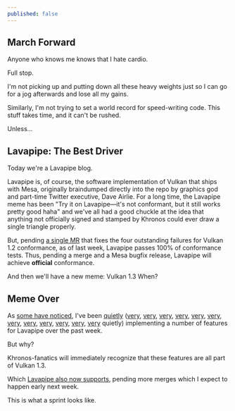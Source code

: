 ```yaml
---
published: false
---
```

## March Forward

Anyone who knows me knows that I hate cardio.

Full stop.

I'm not picking up and putting down all these heavy weights just so I can go for a jog afterwards and lose all my gains.

Similarly, I'm not trying to set a world record for speed-writing code. This stuff takes time, and it can't be rushed.

Unless...

## Lavapipe: The Best Driver
Today we're a Lavapipe blog.

Lavapipe is, of course, the software implementation of Vulkan that ships with Mesa, originally braindumped directly into the repo by graphics god and part-time Twitter executive, Dave Airlie. For a long time, the Lavapipe meme has been "Try it on Lavapipe—it's not conformant, but it still works pretty good haha" and we've all had a good chuckle at the idea that anything not officially signed and stamped by Khronos could ever draw a single triangle properly.

But, pending [a single MR](https://gitlab.freedesktop.org/mesa/mesa/-/merge_requests/15335) that fixes the four outstanding failures for Vulkan 1.2 conformance, as of last week, Lavapipe passes 100% of conformance tests. Thus, pending a merge and a Mesa bugfix release, Lavapipe will achieve **official** conformance.

And then we'll have a new meme: Vulkan 1.3 When?

## Meme Over
As [some have noticed](https://www.phoronix.com/scan.php?page=news_item&px=Lavapipe-March-2022-Extensions), I've been [quietly](https://gitlab.freedesktop.org/mesa/mesa/-/issues/6147) ([very](https://gitlab.freedesktop.org/mesa/mesa/-/merge_requests/15354), [very](https://gitlab.freedesktop.org/mesa/mesa/-/merge_requests/15378), [very](https://gitlab.freedesktop.org/mesa/mesa/-/merge_requests/15377), [very](https://gitlab.freedesktop.org/mesa/mesa/-/merge_requests/15395), [very](https://gitlab.freedesktop.org/mesa/mesa/-/merge_requests/15384), [very](https://gitlab.freedesktop.org/mesa/mesa/-/merge_requests/15379), [very](https://gitlab.freedesktop.org/mesa/mesa/-/merge_requests/15457), [very](https://gitlab.freedesktop.org/mesa/mesa/-/merge_requests/15402), [very](https://gitlab.freedesktop.org/mesa/mesa/-/merge_requests/15388), [very](https://gitlab.freedesktop.org/mesa/mesa/-/merge_requests/15402), [very](https://gitlab.freedesktop.org/mesa/mesa/-/merge_requests/15403), [very](https://gitlab.freedesktop.org/mesa/mesa/-/merge_requests/15413) quietly) implementing a number of features for Lavapipe over the past week.

But why?

Khronos-fanatics will immediately recognize that these features are all part of Vulkan 1.3.

Which [Lavapipe also now supports](https://gitlab.freedesktop.org/mesa/mesa/-/merge_requests/15463), pending more merges which I expect to happen early next week.

This is what a sprint looks like.